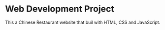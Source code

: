 # Web Development Project 
This a Chinese Restaurant website that buil with HTML, CSS and JavaScript.
